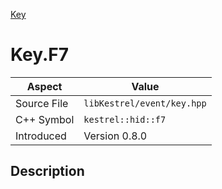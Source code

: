 [Key](index.md)
# Key.F7
| Aspect | Value |
| --- | --- |
| Source File | `libKestrel/event/key.hpp` |
| C++ Symbol | `kestrel::hid::f7` |
| Introduced | Version 0.8.0 |
## Description

